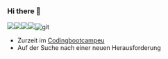 ### Hi there 👋
<img src="https://img.shields.io/badge/HTML-5-blue"><img src="https://img.shields.io/badge/CSS-3-lightgreen"><img src="https://img.shields.io/badge/JS-2020-yellow"><img src="https://img.shields.io/badge/Vue.js-3-green"><img src="https://camo.githubusercontent.com/14df8fd846211644fcfcbd0bee4d1380f119be9067e52ab218a854d0aaf301f7/68747470733a2f2f696d672e736869656c64732e696f2f62616467652f2d2d4630353033323f6c6f676f3d676974266c6f676f436f6c6f723d666666666666" alt="git" data-canonical-src="https://img.shields.io/badge/--F05032?logo=git&amp;logoColor=ffffff" style="max-width: 100%;">
- Zurzeit im [Codingbootcampeu](https://www.coding-bootcamps.eu/)
- Auf der Suche nach einer neuen Herausforderung
<!--
**timhe375/timhe375** is a ✨ _special_ ✨ repository because its `README.md` (this file) appears on your GitHub profile.

Here are some ideas to get you started:

- 🔭 I’m currently working on ...
- 🌱 I’m currently learning ...
- 👯 I’m looking to collaborate on ...
- 🤔 I’m looking for help with ...
- 💬 Ask me about ...
- 📫 How to reach me: ...
- 😄 Pronouns: ...
- ⚡ Fun fact: ...
-->
